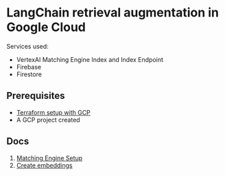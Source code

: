 # LangChain retrieval augmentation in Google Cloud

Services used:

- VertexAI Matching Engine Index and Index Endpoint
- Firebase
- Firestore

## Prerequisites

- [Terraform setup with GCP](https://cloud.google.com/docs/terraform)
- A GCP project created

## Docs

1. [Matching Engine Setup](/danielfrg/gcp-langchain-retrieval-augmentation/blob/main/docs/1_matching_engine.md)
2. [Create embeddings](/danielfrg/gcp-langchain-retrieval-augmentation/blob/main/docs/2_create_embeddings.md)
